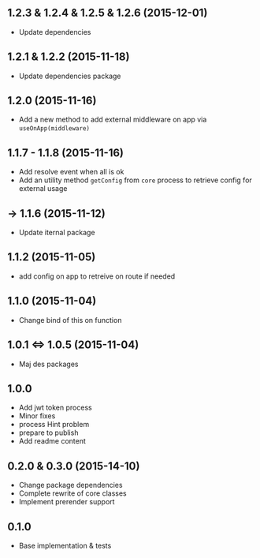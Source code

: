 ## 1.2.3 & 1.2.4 & 1.2.5 & 1.2.6 (2015-12-01)

- Update dependencies

## 1.2.1 & 1.2.2 (2015-11-18)

- Update dependencies package

## 1.2.0 (2015-11-16)

- Add a new method to add external middleware on app via `useOnApp(middleware)`

## 1.1.7 - 1.1.8 (2015-11-16)

- Add resolve event when all is ok
- Add an utility method `getConfig` from `core` process to retrieve config for external usage

## -> 1.1.6 (2015-11-12)

- Update iternal package

## 1.1.2 (2015-11-05)

- add config on app to retreive on route if needed

## 1.1.0 (2015-11-04)

- Change bind of this on function

## 1.0.1 <=> 1.0.5 (2015-11-04)

- Maj des packages

## 1.0.0

- Add jwt token process
- Minor fixes
- process Hint problem
- prepare to publish
- Add readme content


## 0.2.0 & 0.3.0 (2015-14-10)

- Change package dependencies
- Complete rewrite of core classes
- Implement prerender support

## 0.1.0

- Base implementation & tests